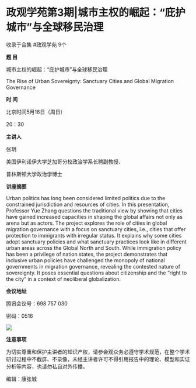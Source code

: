 # 政观学苑第3期|​城市主权的崛起：“庇护城市”与全球移民治理


收录于合集 #政观学苑 9个

**题 目**

城市主权的崛起：“庇护城市”与全球移民治理

The Rise of Urban Sovereignty: Sanctuary Cities and Global Migration
Governance

  

**时 间**

北京时间5月16日（周日）

20：30

  

 **主讲人**

张玥

美国伊利诺伊大学芝加哥分校政治学系长聘副教授、

普林斯顿大学政治学博士

  

 **讲座摘要**

Urban politics has long been considered limited politics due to the
constrained jurisdiction and resources of cities. In this presentation,
Professor Yue Zhang questions the traditional view by showing that cities have
gained increased capacities in shaping the global affairs not only as arena
but as actors. The project explores the role of cities in global migration
governance with a focus on sanctuary cities, i.e., cities that offer
protection to immigrants with irregular status. It explains why some cities
adopt sanctuary policies and what sanctuary practices look like in different
urban areas across the Global North and South. While immigration policy has
been a privilege of nation states, the project demonstrates that inclusive
urban policies have challenged the monopoly of national governments in
migration governance, revealing the contested nature of sovereignty. It poses
essential questions about citizenship and the “right to the city” in a context
of neoliberal globalization.  

  

**会议地址**

腾讯会议号：698 757 030

密码：0516

  

![](/images/126/2.png)

  

 **注意事项**

为切实尊重和保护主讲者的知识产权，请参会观众务必遵守学术规范，在整个学术研讨过程中不截屏、不录像，未经主讲者许可不得引用报告中的理论、模型和实证分析等内容，也请勿私自对外传播。  

编辑：康张城

  

